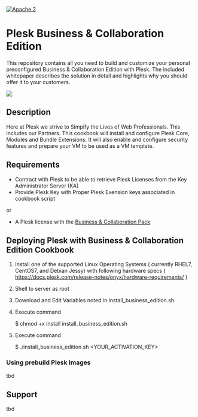 [![Apache 2](http://img.shields.io/badge/license-Apache%202-blue.svg)](http://www.apache.org/licenses/LICENSE-2.0)

# Plesk Business & Collaboration Edition 

This repository contains all you need to build and customize your personal preconfigured Business & Collaboration Edition with Plesk. The included whitepaper describes the solution in detail and highlights why you should offer it to your customers.

![](https://raw.githubusercontent.com/plesk/ext-welcome-business/master/_meta/screenshots/1.png)

## Description

Here at Plesk we strive to Simpify the Lives of Web Professionals. This includes our Partners. This cookbook will install and configure Plesk Core, Modules and Bundle Extensions. It will also enable and configure security features and prepare your VM to be used as a VM template. 

## Requirements

 * Contract with Plesk to be able to retrieve Plesk Licenses from the Key Administrator Server (KA)
 * Provide Plesk Key with Proper Plesk Exension keys associated in cookbook script

 or

 * A Plesk license with the [Business & Collaboration Pack](https://ext.plesk.com/packages/63d4feb8-b756-4c64-a99d-c9be0e1ce982-offer-business-feature-pack)
 
## Deploying Plesk with Business & Collaboration Edition Cookbook

1. Install one of the supported Linux Operating Systems ( currently RHEL7, CentOS7, and Debian Jessy) with following hardware specs ( https://docs.plesk.com/release-notes/onyx/hardware-requirements/ )

2. Shell to server as root

3. Download and Edit Variables noted in install_business_edition.sh

4. Execute command 

   $ chmod +x install install_business_edition.sh

5. Execute command 

   $ ./install_business_edition.sh <YOUR_ACTIVATION_KEY>

### Using prebuild Plesk Images

tbd

## Support

tbd
